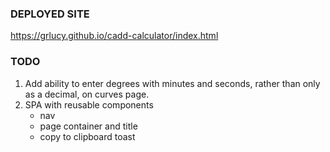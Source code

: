 ### DEPLOYED SITE

https://grlucy.github.io/cadd-calculator/index.html

### TODO

1. Add ability to enter degrees with minutes and seconds, rather than only as a decimal, on curves page.
1. SPA with reusable components
   - nav
   - page container and title
   - copy to clipboard toast
